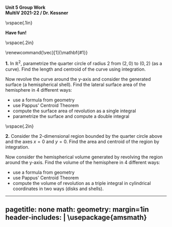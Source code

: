 __Unit 5 Group Work__   
__MultiV 2021-22 / Dr. Kessner__    

\vspace{.1in}

__Have fun!__

\vspace{.2in}

\renewcommand{\vec}[1]{\mathbf{#1}}

__1.__  In $\mathbb{R}^2$, parametrize the quarter circle of
radius 2 from $(2,0)$ to $(0,2)$ (as a curve).  Find the length
and centroid of the curve using integration.  

Now revolve the curve around the y-axis and consider the generated surface (a
hemispherical shell).  Find the lateral surface area of the hemisphere in 4
different ways: 

* use a formula from geometry
* use Pappus' Centroid Theorem 
* compute the surface area of revolution as a single integral
* parametrize the surface and compute a double integral

\vspace{.2in}

__2.__  Consider the 2-dimensional region bounded by the quarter
circle above and the axes $x=0$ and $y=0$.  Find the area and
centroid of the region by integration.

Now consider the hemispherical volume generated by revolving the region around
the y-axis.  Find the volume of the hemisphere in 4 different ways: 

* use a formula from geometry
* use Pappus' Centroid Theorem
* compute the volume of revolution as a triple integral in
  cylindrical coordinates in two ways (disks and shells).

---
pagetitle: none
math: <script src="https://cdnjs.cloudflare.com/ajax/libs/mathjax/2.7.1/MathJax.js?config=TeX-AMS_CHTML-full" type="text/javascript"></script>
geometry: margin=1in
header-includes: |
    \usepackage{amsmath}
---


